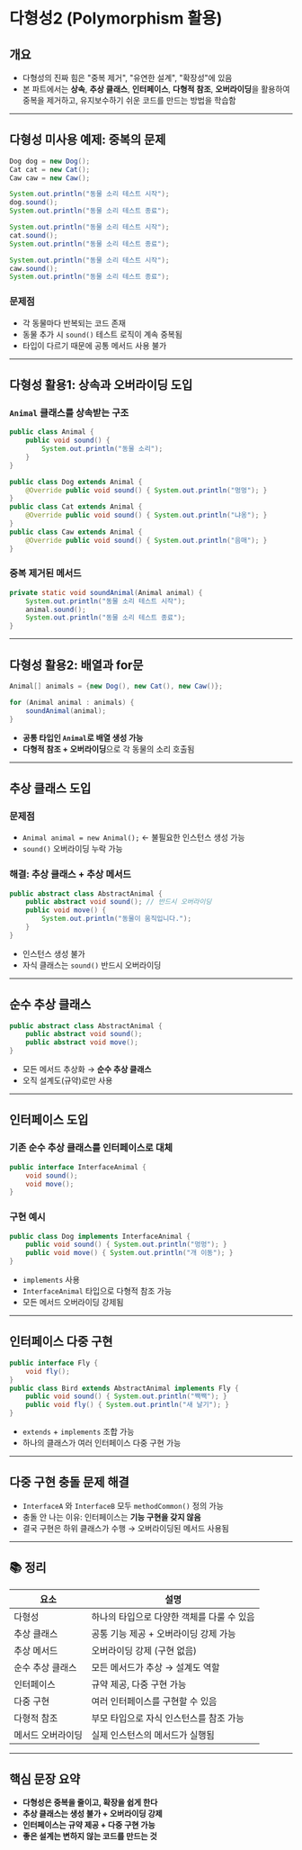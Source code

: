 # 다형성2 (Polymorphism 활용)

##  개요
- 다형성의 진짜 힘은 "중복 제거", "유연한 설계", "확장성"에 있음
- 본 파트에서는 **상속**, **추상 클래스**, **인터페이스**, **다형적 참조**, **오버라이딩**을 활용하여
  중복을 제거하고, 유지보수하기 쉬운 코드를 만드는 방법을 학습함

---

##  다형성 미사용 예제: 중복의 문제
```java
Dog dog = new Dog();
Cat cat = new Cat();
Caw caw = new Caw();

System.out.println("동물 소리 테스트 시작");
dog.sound();
System.out.println("동물 소리 테스트 종료");

System.out.println("동물 소리 테스트 시작");
cat.sound();
System.out.println("동물 소리 테스트 종료");

System.out.println("동물 소리 테스트 시작");
caw.sound();
System.out.println("동물 소리 테스트 종료");
```
###  문제점
- 각 동물마다 반복되는 코드 존재
- 동물 추가 시 `sound()` 테스트 로직이 계속 중복됨
- 타입이 다르기 때문에 공통 메서드 사용 불가

---

## 다형성 활용1: 상속과 오버라이딩 도입

### `Animal` 클래스를 상속받는 구조
```java
public class Animal {
    public void sound() {
        System.out.println("동물 소리");
    }
}
```
```java
public class Dog extends Animal {
    @Override public void sound() { System.out.println("멍멍"); }
}
public class Cat extends Animal {
    @Override public void sound() { System.out.println("냐옹"); }
}
public class Caw extends Animal {
    @Override public void sound() { System.out.println("음매"); }
}
```

### 중복 제거된 메서드
```java
private static void soundAnimal(Animal animal) {
    System.out.println("동물 소리 테스트 시작");
    animal.sound();
    System.out.println("동물 소리 테스트 종료");
}
```

---

##  다형성 활용2: 배열과 for문

```java
Animal[] animals = {new Dog(), new Cat(), new Caw()};

for (Animal animal : animals) {
    soundAnimal(animal);
}
```

- **공통 타입인 `Animal`로 배열 생성 가능**
- **다형적 참조 + 오버라이딩**으로 각 동물의 소리 호출됨

---

##  추상 클래스 도입

### 문제점
- `Animal animal = new Animal();` ← 불필요한 인스턴스 생성 가능
- `sound()` 오버라이딩 누락 가능

### 해결: 추상 클래스 + 추상 메서드
```java
public abstract class AbstractAnimal {
    public abstract void sound(); // 반드시 오버라이딩
    public void move() {
        System.out.println("동물이 움직입니다.");
    }
}
```

- 인스턴스 생성 불가
- 자식 클래스는 `sound()` 반드시 오버라이딩

---

##  순수 추상 클래스

```java
public abstract class AbstractAnimal {
    public abstract void sound();
    public abstract void move();
}
```

- 모든 메서드 추상화 → **순수 추상 클래스**
- 오직 설계도(규약)로만 사용

---

##  인터페이스 도입

### 기존 순수 추상 클래스를 인터페이스로 대체
```java
public interface InterfaceAnimal {
    void sound();
    void move();
}
```

### 구현 예시
```java
public class Dog implements InterfaceAnimal {
    public void sound() { System.out.println("멍멍"); }
    public void move() { System.out.println("개 이동"); }
}
```

- `implements` 사용
- `InterfaceAnimal` 타입으로 다형적 참조 가능
- 모든 메서드 오버라이딩 강제됨

---

##  인터페이스 다중 구현

```java
public interface Fly {
    void fly();
}
public class Bird extends AbstractAnimal implements Fly {
    public void sound() { System.out.println("짹짹"); }
    public void fly() { System.out.println("새 날기"); }
}
```

- `extends` + `implements` 조합 가능
- 하나의 클래스가 여러 인터페이스 다중 구현 가능

---

##  다중 구현 충돌 문제 해결

- `InterfaceA` 와 `InterfaceB` 모두 `methodCommon()` 정의 가능
- 충돌 안 나는 이유: 인터페이스는 **기능 구현을 갖지 않음**
- 결국 구현은 하위 클래스가 수행 → 오버라이딩된 메서드 사용됨

---

## 📚 정리

| 요소 | 설명 |
|------|------|
| 다형성 | 하나의 타입으로 다양한 객체를 다룰 수 있음 |
| 추상 클래스 | 공통 기능 제공 + 오버라이딩 강제 가능 |
| 추상 메서드 | 오버라이딩 강제 (구현 없음) |
| 순수 추상 클래스 | 모든 메서드가 추상 → 설계도 역할 |
| 인터페이스 | 규약 제공, 다중 구현 가능 |
| 다중 구현 | 여러 인터페이스를 구현할 수 있음 |
| 다형적 참조 | 부모 타입으로 자식 인스턴스를 참조 가능 |
| 메서드 오버라이딩 | 실제 인스턴스의 메서드가 실행됨 |

---

##  핵심 문장 요약

- **다형성은 중복을 줄이고, 확장을 쉽게 한다**
- **추상 클래스는 생성 불가 + 오버라이딩 강제**
- **인터페이스는 규약 제공 + 다중 구현 가능**
- **좋은 설계는 변하지 않는 코드를 만드는 것**
